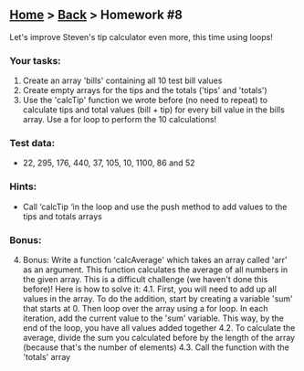 ## [Home](../../../README.md) > [Back](../lesson.md) > Homework #8

Let's improve Steven's tip calculator even more, this time using loops!

### Your tasks:

1. Create an array 'bills' containing all 10 test bill values
2. Create empty arrays for the tips and the totals ('tips' and 'totals')
3. Use the 'calcTip' function we wrote before (no need to repeat) to calculate tips and total values (bill + tip) for every bill value in the bills array. Use a for loop to perform the 10 calculations!

### Test data:

- 22, 295, 176, 440, 37, 105, 10, 1100, 86 and 52

### Hints:

- Call ‘calcTip ‘in the loop and use the push method to add values to the tips and totals arrays

### Bonus:

4. Bonus: Write a function 'calcAverage' which takes an array called 'arr' as an argument. This function calculates the average of all numbers in the given array. This is a difficult challenge (we haven't done this before)! Here is how to solve it:
   4.1. First, you will need to add up all values in the array. To do the addition, start by creating a variable 'sum' that starts at 0. Then loop over the array using a for loop. In each iteration, add the current value to the 'sum' variable. This way, by the end of the loop, you have all values added together
   4.2. To calculate the average, divide the sum you calculated before by the length of the array (because that's the number of elements)
   4.3. Call the function with the 'totals' array
